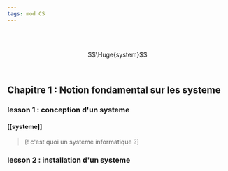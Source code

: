 ```yaml
---
tags: mod CS 
---
```

<br/>
<br/>

$$\Huge{system}$$

<br/>

## **Chapitre 1** : Notion fondamental sur les systeme

### **lesson 1 :** conception d'un systeme
#### [[systeme]] 
>[! c'est quoi un systeme  informatique ?] 

### **lesson 2 :**  installation d'un systeme

